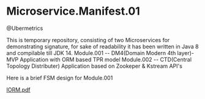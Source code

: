 # Microservice.Manifest.01

@Ubermetrics

This is temporary repository, consisting of two Microservices for demonstrating signature, for sake of readability it has been written in Java 8 and compilable till JDK 14.
Module.001 -- DM4(Domain Modern 4th layer)-MVP Application with ORM based TPR model
Module.002 -- CTD(Central Topology Distributer) Application based on Zookeper & Kstream API's

Here is a brief FSM design for Module.001

[IORM.pdf](https://github.com/Mikaell-Amidi/Microservice.Manifest.01/files/12710233/IORM.pdf)
